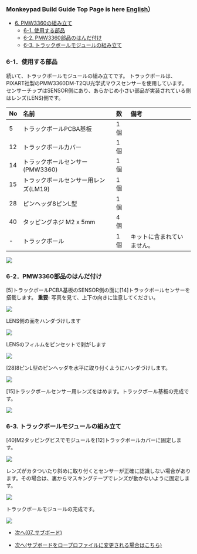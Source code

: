 ### Monkeypad Build Guide Top Page is here [English](01_build_guide.md)）

  - [6. PMW3360の組み立て](06_トラックボール_PMW3360.md)
    - [6-1. 使用する部品](./06_PMW3360.md/#6-1使用する部品)
    - [6-2. PMW3360部品のはんだ付け](/.06_PMW3360.md/#6-2MW3360部品のはんだ付け)
    - [6-3. トラックボールモジュールの組み立て](./06_PMW3360.md/#6-3トラックボールモジュールの組み立て)  

### 6-1．使用する部品

続いて、トラックボールモジュールの組み立てです。
トラックボールは、PIXART社製のPMW3360DM-T2QU光学式マウスセンサーを使用しています。センサーチップはSENSOR側にあり、あらかじめ小さい部品が実装されている側はレンズ(LENS)側です。

| No | 名前 | 数 | 備考 |
|:-|:-|:-|:-|
|  5 | トラックボールPCBA基板 | 1個 ||
| 12 | トラックボールカバー | 1個 ||
| 14 | トラックボールセンサー(PMW3360) | 1個 ||
| 15 | トラックボールセンサー用レンズ(LM19) | 1個 ||
| 28 | ピンヘッダ8ピンL型 | 1個 ||
| 40 | タッピングネジ M2 x 5mm | 4個 ||
| - | トラックボール | 1個 | キットに含まれていません。

![](images/06/monkeypad_6_01.jpeg)

### 6-2．PMW3360部品のはんだ付け

[5]トラックボールPCBA基板のSENSOR側の面に[14]トラックボールセンサーを搭載します。
**重要:**
写真を見て、上下の向きに注意してください。

![](images/06/monkeypad_6_02.jpeg)  

LENS側の面をハンダづけします

![](images/06/monkeypad_6_03.jpeg) 

LENSのフィルムをピンセットで剥がします

![](images/06/monkeypad_6_04.jpeg)  

[28]8ピンL型のピンヘッダを水平に取り付くようにハンダづけします。

![](images/06/monkeypad_6_05.jpeg)  

[15]トラックボールセンサー用レンズをはめます。トラックボール基板の完成です。

![](images/06/monkeypad_6_06.jpeg)  

### 6-3. トラックボールモジュールの組み立て

[40]M2タッピングビスでモジュールを[12]トラックボールカバーに固定します。

![](images/06/monkeypad_6_07.jpeg)  

レンズがカタついたり斜めに取り付くとセンサーが正確に認識しない場合があります。その場合は、裏からマスキングテープでレンズが動かないように固定します。

![](images/06/monkeypad_6_08.jpeg)  

トラックボールモジュールの完成です。

![](images/06/monkeypad_6_09.jpeg)  


  - [次へ(07_サブボード)](07_サブボード.md)

  - [次へ(サブボードをロープロファイルに変更される場合はこちら)](low_profile/07_サブボード_ロープロ.md)
